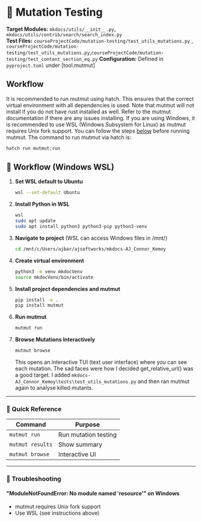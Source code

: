 # 🧬 Mutation Testing

**Target Modules:** `mkdocs/utils/__init__.py`, `mkdocs/utils/contrib/search/search_index.py`  
**Test Files:** `courseProjectCode/mutation-testing/test_utils_mutations.py` , `courseProjectCode/mutation-testing/test_utils_mutations.py`,`courseProjectCode/mutation-testing/test_content_section_eq.py`
**Configuration:** Defined in `pyproject.toml` under [tool.mutmut]  

## Workflow
It is recommended to run mutmut using hatch. This ensures that the correct virtual environment with all dependencies is used. Note that mutmut will not install if you do not have rust installed as well. Refer to the mutmut documentation if there are any issues installing. If you are using Windows, it is recommended to use WSL (Windows Subsystem for Linux) as mutmut requires Unix fork support. You can follow the steps [below](#workflow-windows-wsl) before running mutmut.
The command to run mutmut via hatch is:

```bash
hatch run mutmut:run
```

## 🔧 Workflow (Windows WSL)

1.  **Set WSL default to Ubuntu**

    ```bash
    wsl --set-default Ubuntu
    ```

2.  **Install Python in WSL**

    ```bash
    wsl
    sudo apt update
    sudo apt install python3 python3-pip python3-venv
    ```

3.  **Navigate to project** (WSL can access Windows files in /mnt/)

    ```bash
    cd /mnt/c/Users/ajbar/ajsoftworks/mkdocs-AJ_Connor_Kemoy
    ```

4.  **Create virtual environment**

    ```bash
    python3 -m venv mkdocVenv
    source mkdocVenv/bin/activate
    ```

5.  **Install project dependencies and mutmut**

    ```bash
    pip install -e .
    pip install mutmut
    ```

6.  **Run mutmut**

    ```bash
    mutmut run
    ```

7.  **Browse Mutations Interactively**

    ```bash
    mutmut browse
    ```

    This opens an interactive TUI (text user interface) where you can see each mutation. The sad faces were how I decided get_relative_url() was a good target. I added `mkdocs-AJ_Connor_Kemoy\tests\test_utils_mutations.py` and then ran mutmut again to analyse killed mutants.

---

### 🎯 Quick Reference

 Command | Purpose
---------|---------
 `mutmut run` | Run mutation testing
 `mutmut results` | Show summary
 `mutmut browse` | Interactive UI

---

### 🐛 Troubleshooting

#### "ModuleNotFoundError: No module named 'resource'" on Windows

- mutmut requires Unix fork support
- Use WSL (see instructions above)
